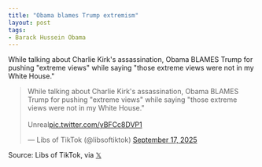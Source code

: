 ```yaml
---
title: "Obama blames Trump extremism"
layout: post
tags:
- Barack Hussein Obama
---
```


While talking about Charlie Kirk's assassination, Obama BLAMES Trump for pushing "extreme views" while saying "those extreme views were not in my White House."

<blockquote class="twitter-tweet"><p lang="en" dir="ltr">While talking about Charlie Kirk&#39;s assassination, Obama BLAMES Trump for pushing &quot;extreme views&quot; while saying &quot;those extreme views were not in my White House.&quot;<br><br>Unreal<a href="https://t.co/yBFCc8DVP1">pic.twitter.com/yBFCc8DVP1</a></p>&mdash; Libs of TikTok (@libsoftiktok) <a href="https://twitter.com/libsoftiktok/status/1968418638110560298?ref_src=twsrc%5Etfw">September 17, 2025</a></blockquote> <script async src="https://platform.twitter.com/widgets.js" charset="utf-8"></script>

Source: Libs of TikTok, via [𝕏](https://x.com)

